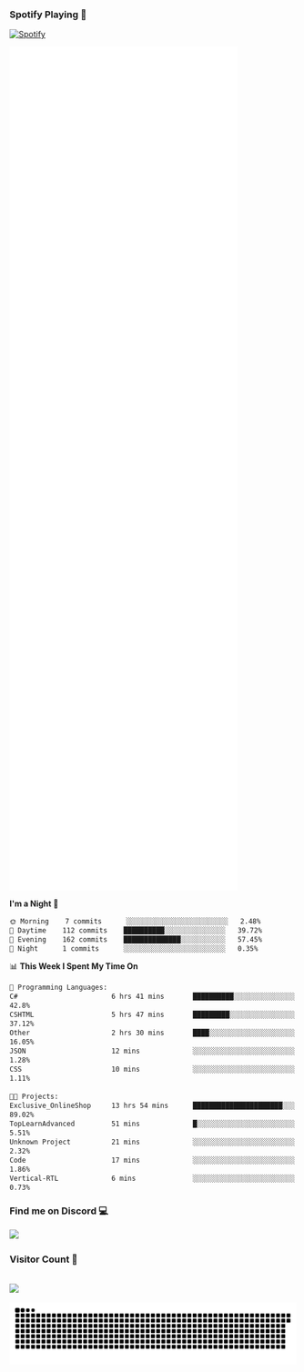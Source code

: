 ### Spotify Playing 🎵
[![Spotify](https://spotify-livestats-callme-milad.vercel.app/api/spotify)](https://open.spotify.com/user/314mrt6dxn5cqoxklh3thbwlr6by)

<img align="center" src="/github-metrics.svg" alt="Metrics" width="400">

<!--START_SECTION:waka-->
**I'm a Night 🦉** 

```text
🌞 Morning    7 commits      ░░░░░░░░░░░░░░░░░░░░░░░░░   2.48% 
🌆 Daytime    112 commits    ██████████░░░░░░░░░░░░░░░   39.72% 
🌃 Evening    162 commits    ██████████████░░░░░░░░░░░   57.45% 
🌙 Night      1 commits      ░░░░░░░░░░░░░░░░░░░░░░░░░   0.35%

```


📊 **This Week I Spent My Time On** 

```text
💬 Programming Languages: 
C#                       6 hrs 41 mins       ██████████░░░░░░░░░░░░░░░   42.8% 
CSHTML                   5 hrs 47 mins       █████████░░░░░░░░░░░░░░░░   37.12% 
Other                    2 hrs 30 mins       ████░░░░░░░░░░░░░░░░░░░░░   16.05% 
JSON                     12 mins             ░░░░░░░░░░░░░░░░░░░░░░░░░   1.28% 
CSS                      10 mins             ░░░░░░░░░░░░░░░░░░░░░░░░░   1.11%

🐱‍💻 Projects: 
Exclusive_OnlineShop     13 hrs 54 mins      ██████████████████████░░░   89.02% 
TopLearnAdvanced         51 mins             █░░░░░░░░░░░░░░░░░░░░░░░░   5.51% 
Unknown Project          21 mins             ░░░░░░░░░░░░░░░░░░░░░░░░░   2.32% 
Code                     17 mins             ░░░░░░░░░░░░░░░░░░░░░░░░░   1.86% 
Vertical-RTL             6 mins              ░░░░░░░░░░░░░░░░░░░░░░░░░   0.73%

```


<!--END_SECTION:waka-->

### Find me on Discord 💻
<a href="https://discord.gg/pQVcABAxAy" rel="nofollow"> 
  <img src="https://discord.c99.nl/widget/theme-3/977957889358573609.png" data-canonical-src="https://discord.c99.nl/widget/theme-3/977957889358573609.png" style="max-width: 100%;"></a>

### Visitor Count 🔢
<p align="left"> 
  <br>
  <img src="https://profile-counter.glitch.me/callme-devil/count.svg" />
</p>

<img src="https://github.com/callme-devil/callme-devil/blob/output/github-contribution-grid-snake.svg" alt="snake" style="max-width: 100%;">
